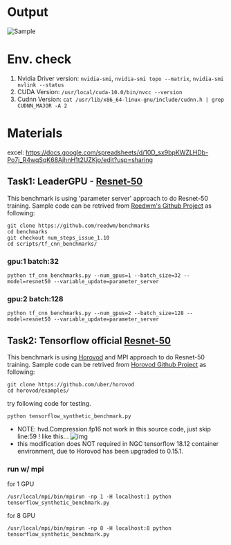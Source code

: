 # Output
![Sample](https://raw.githubusercontent.com/TW-NCHC/AI-Services/master/Tutorial_Benchmark/image.png)

# Env. check

1. Nvidia Driver version: `nvidia-smi`, `nvidia-smi topo --matrix`, `nvidia-smi nvlink --status`
2. CUDA Version: `/usr/local/cuda-10.0/bin/nvcc --version`
3. Cudnn Version: `cat /usr/lib/x86_64-linux-gnu/include/cudnn.h | grep CUDNN_MAJOR -A 2`


# Materials 

excel: https://docs.google.com/spreadsheets/d/10D_sx9bpKWZLHDb-Po7j_R4wqSqK68AjhnH1t2UZKjo/edit?usp=sharing

## Task1: LeaderGPU - [Resnet-50](https://www.leadergpu.com/articles/429-tensorflow-resnet-50-benchmark)

This benchmark is using 'parameter server' approach to do Resnet-50 training. Sample code can be retrived from [Reedwm's Github Project](https://github.com/reedwm/benchmarks) as following:

```
git clone https://github.com/reedwm/benchmarks
cd benchmarks
git checkout num_steps_issue_1.10
cd scripts/tf_cnn_benchmarks/
```

### gpu:1 batch:32
```
python tf_cnn_benchmarks.py --num_gpus=1 --batch_size=32 --model=resnet50 --variable_update=parameter_server
```

### gpu:2 batch:128
```
python tf_cnn_benchmarks.py --num_gpus=2 --batch_size=128 --model=resnet50 --variable_update=parameter_server
```

## Task2: Tensorflow official [Resnet-50](https://www.tensorflow.org/guide/performance/benchmarks)

This benchmark is using [Horovod](https://github.com/horovod/horovod) and MPI approach to do Resnet-50 training. Sample code can be retrived from [Horovod Github Project](https://github.com/uber/horovod) as following:

```
git clone https://github.com/uber/horovod
cd horovod/examples/
```

try following code for testing.

```
python tensorflow_synthetic_benchmark.py
```

* NOTE: hvd.Compression.fp16 not work in this source code, just skip line:59 ! like this...
![img](https://snag.gy/qevcXm.jpg)
* this modification does NOT required in NGC tensorflow 18.12 container environment, due to Horovod has been upgraded to 0.15.1.

### run w/ mpi 
for 1 GPU
```
/usr/local/mpi/bin/mpirun -np 1 -H localhost:1 python tensorflow_synthetic_benchmark.py
```
for 8 GPU
```
/usr/local/mpi/bin/mpirun -np 8 -H localhost:8 python tensorflow_synthetic_benchmark.py
```
